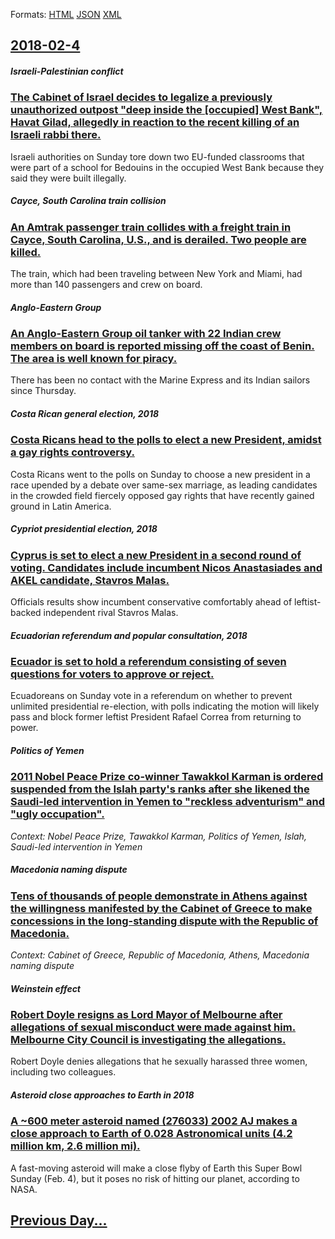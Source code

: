 
Formats: [HTML](2018/02/4/index.html)  [JSON](2018/02/4/index.json)  [XML](2018/02/4/index.xml)  

## [2018-02-4](/news/2018/02/4/index.md)

##### Israeli-Palestinian conflict
### [The Cabinet of Israel decides to legalize a previously unauthorized outpost "deep inside the [occupied] West Bank", Havat Gilad, allegedly in reaction to the recent killing of an Israeli rabbi there. ](/news/2018/02/4/the-cabinet-of-israel-decides-to-legalize-a-previously-unauthorized-outpost-deep-inside-the-occupied-west-bank-havat-gilad-allegedly-i.md)
Israeli authorities on Sunday tore down two EU-funded classrooms that were part of a school for Bedouins in the occupied West Bank because they said they were built illegally.

##### Cayce, South Carolina train collision
### [An Amtrak passenger train collides with a freight train in Cayce, South Carolina, U.S., and is derailed. Two people are killed. ](/news/2018/02/4/an-amtrak-passenger-train-collides-with-a-freight-train-in-cayce-south-carolina-u-s-and-is-derailed-two-people-are-killed.md)
The train, which had been traveling between New York and Miami, had more than 140 passengers and crew on board.

##### Anglo-Eastern Group
### [An Anglo-Eastern Group oil tanker with 22 Indian crew members on board is reported missing off the coast of Benin. The area is well known for piracy. ](/news/2018/02/4/an-anglo-eastern-group-oil-tanker-with-22-indian-crew-members-on-board-is-reported-missing-off-the-coast-of-benin-the-area-is-well-known-fo.md)
There has been no contact with the Marine Express and its Indian sailors since Thursday.

##### Costa Rican general election, 2018
### [Costa Ricans head to the polls to elect a new President, amidst a gay rights controversy. ](/news/2018/02/4/costa-ricans-head-to-the-polls-to-elect-a-new-president-amidst-a-gay-rights-controversy.md)
Costa Ricans went to the polls on Sunday to choose a new president in a race upended by a debate over same-sex marriage, as leading candidates in the crowded field fiercely opposed gay rights that have recently gained ground in Latin America.

##### Cypriot presidential election, 2018
### [Cyprus is set to elect a new President in a second round of voting. Candidates include incumbent Nicos Anastasiades and AKEL candidate, Stavros Malas. ](/news/2018/02/4/cyprus-is-set-to-elect-a-new-president-in-a-second-round-of-voting-candidates-include-incumbent-nicos-anastasiades-and-akel-candidate-stav.md)
Officials results show incumbent conservative comfortably ahead of leftist-backed independent rival Stavros Malas.

##### Ecuadorian referendum and popular consultation, 2018
### [Ecuador is set to hold a referendum consisting of seven questions for voters to approve or reject. ](/news/2018/02/4/ecuador-is-set-to-hold-a-referendum-consisting-of-seven-questions-for-voters-to-approve-or-reject.md)
Ecuadoreans on Sunday vote in a referendum on whether to prevent unlimited presidential re-election, with polls indicating the motion will likely pass and block former leftist President Rafael Correa from returning to power.

##### Politics of Yemen
### [2011 Nobel Peace Prize co-winner Tawakkol Karman is ordered suspended from the Islah party's ranks after she likened the Saudi-led intervention in Yemen to "reckless adventurism" and "ugly occupation". ](/news/2018/02/4/2011-nobel-peace-prize-co-winner-tawakkol-karman-is-ordered-suspended-from-the-islah-party-s-ranks-after-she-likened-the-saudi-led-intervent.md)
_Context: Nobel Peace Prize, Tawakkol Karman, Politics of Yemen, Islah, Saudi-led intervention in Yemen_

##### Macedonia naming dispute
### [Tens of thousands of people demonstrate in Athens against the willingness manifested by the Cabinet of Greece to make concessions in the long-standing dispute with the Republic of Macedonia. ](/news/2018/02/4/tens-of-thousands-of-people-demonstrate-in-athens-against-the-willingness-manifested-by-the-cabinet-of-greece-to-make-concessions-in-the-lon.md)
_Context: Cabinet of Greece, Republic of Macedonia, Athens, Macedonia naming dispute_

##### Weinstein effect
### [Robert Doyle resigns as Lord Mayor of Melbourne after allegations of sexual misconduct were made against him. Melbourne City Council is investigating the allegations. ](/news/2018/02/4/robert-doyle-resigns-as-lord-mayor-of-melbourne-after-allegations-of-sexual-misconduct-were-made-against-him-melbourne-city-council-is-inve.md)
Robert Doyle denies allegations that he sexually harassed three women, including two colleagues.

##### Asteroid close approaches to Earth in 2018
### [A ~600 meter asteroid named (276033) 2002 AJ makes a close approach to Earth of 0.028 Astronomical units (4.2 million km, 2.6 million mi). ](/news/2018/02/4/a-600-meter-asteroid-named-276033-2002-aj-makes-a-close-approach-to-earth-of-0-028-astronomical-units-4-2-million-km-2-6-million-mi.md)
A fast-moving asteroid will make a close flyby of Earth this Super Bowl Sunday (Feb. 4), but it poses no risk of hitting our planet, according to NASA.

## [Previous Day...](/news/2018/02/3/index.md)

